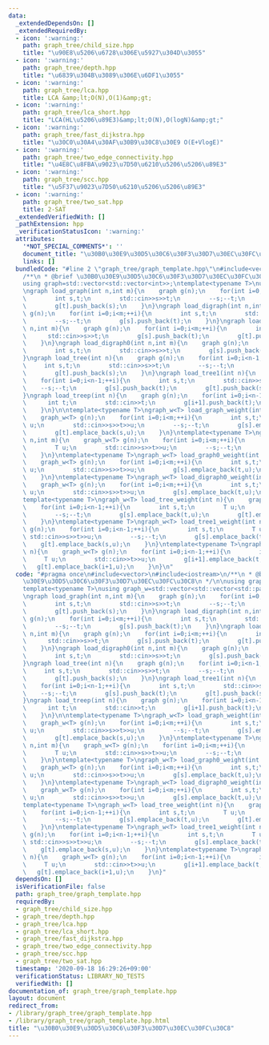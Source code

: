 ```yaml
---
data:
  _extendedDependsOn: []
  _extendedRequiredBy:
  - icon: ':warning:'
    path: graph_tree/child_size.hpp
    title: "\u90E8\u5206\u6728\u306E\u5927\u304D\u3055"
  - icon: ':warning:'
    path: graph_tree/depth.hpp
    title: "\u6839\u304B\u3089\u306E\u6DF1\u3055"
  - icon: ':warning:'
    path: graph_tree/lca.hpp
    title: LCA &amp;lt;O(N),O(1)&amp;gt;
  - icon: ':warning:'
    path: graph_tree/lca_short.hpp
    title: "LCA(HL\u5206\u89E3)&amp;lt;O(N),O(logN)&amp;gt;"
  - icon: ':warning:'
    path: graph_tree/fast_dijkstra.hpp
    title: "\u30C0\u30A4\u30AF\u30B9\u30C8\u30E9 O(E+VlogE)"
  - icon: ':warning:'
    path: graph_tree/two_edge_connectivity.hpp
    title: "\u4E8C\u8FBA\u9023\u7D50\u6210\u5206\u5206\u89E3"
  - icon: ':warning:'
    path: graph_tree/scc.hpp
    title: "\u5F37\u9023\u7D50\u6210\u5206\u5206\u89E3"
  - icon: ':warning:'
    path: graph_tree/two_sat.hpp
    title: 2-SAT
  _extendedVerifiedWith: []
  _pathExtension: hpp
  _verificationStatusIcon: ':warning:'
  attributes:
    '*NOT_SPECIAL_COMMENTS*': ''
    document_title: "\u30B0\u30E9\u30D5\u30C6\u30F3\u30D7\u30EC\u30FC\u30C8"
    links: []
  bundledCode: "#line 2 \"graph_tree/graph_template.hpp\"\n#include<vector>\n#include<iostream>\n\
    /**\n * @brief \u30B0\u30E9\u30D5\u30C6\u30F3\u30D7\u30EC\u30FC\u30C8\n */\n\n\
    using graph=std::vector<std::vector<int>>;\ntemplate<typename T>\nusing graph_w=std::vector<std::vector<std::pair<int,T>>;\n\
    \ngraph load_graph(int n,int m){\n    graph g(n);\n    for(int i=0;i<m;++i){\n\
    \        int s,t;\n        std::cin>>s>>t;\n        --s;--t;\n        g[s].push_back(t);\n\
    \        g[t].push_back(s);\n    }\n}\ngraph load_digraph(int n,int m){\n    graph\
    \ g(n);\n    for(int i=0;i<m;++i){\n        int s,t;\n        std::cin>>s>>t;\n\
    \        --s;--t;\n        g[s].push_back(t);\n    }\n}\ngraph load_graph0(int\
    \ n,int m){\n    graph g(n);\n    for(int i=0;i<m;++i){\n        int s,t;\n  \
    \      std::cin>>s>>t;\n        g[s].push_back(t);\n        g[t].push_back(s);\n\
    \    }\n}\ngraph load_digraph0(int n,int m){\n    graph g(n);\n    for(int i=0;i<m;++i){\n\
    \        int s,t;\n        std::cin>>s>>t;\n        g[s].push_back(t);\n    }\n\
    }\ngraph load_tree(int n){\n    graph g(n);\n    for(int i=0;i<n-1;++i){\n   \
    \     int s,t;\n        std::cin>>s>>t;\n        --s;--t;\n        g[s].push_back(t);\n\
    \        g[t].push_back(s);\n    }\n}\ngraph load_tree1(int n){\n    graph g(n);\n\
    \    for(int i=0;i<n-1;++i){\n        int s,t;\n        std::cin>>s>>t;\n    \
    \    --s;--t;\n        g[s].push_back(t);\n        g[t].push_back(s);\n    }\n\
    }\ngraph load_treep(int n){\n    graph g(n);\n    for(int i=0;i<n-1;++i){\n  \
    \      int t;\n        std::cin>>t;\n        g[i+1].push_back(t);\n        g[t].push_back(i+1);\n\
    \    }\n}\n\ntemplate<typename T>\ngraph_w<T> load_graph_weight(int n,int m){\n\
    \    graph_w<T> g(n);\n    for(int i=0;i<m;++i){\n        int s,t;\n        T\
    \ u;\n        std::cin>>s>>t>>u;\n        --s;--t;\n        g[s].emplace_back(t,u);\n\
    \        g[t].emplace_back(s,u);\n    }\n}\ntemplate<typename T>\ngraph_w<T> load_digraph_weight(int\
    \ n,int m){\n    graph_w<T> g(n);\n    for(int i=0;i<m;++i){\n        int s,t;\n\
    \        T u;\n        std::cin>>s>>t>>u;\n        --s;--t;\n        g[s].emplace_back(t,u);\n\
    \    }\n}\ntemplate<typename T>\ngraph_w<T> load_graph0_weight(int n,int m){\n\
    \    graph_w<T> g(n);\n    for(int i=0;i<m;++i){\n        int s,t;\n        T\
    \ u;\n        std::cin>>s>>t>>u;\n        g[s].emplace_back(t,u);\n        g[t].emplace_back(s,u);\n\
    \    }\n}\ntemplate<typename T>\ngraph_w<T> load_digraph0_weight(int n,int m){\n\
    \    graph_w<T> g(n);\n    for(int i=0;i<m;++i){\n        int s,t;\n        T\
    \ u;\n        std::cin>>s>>t>>u;\n        g[s].emplace_back(t,u);\n    }\n}\n\
    template<typename T>\ngraph_w<T> load_tree_weight(int n){\n    graph_w<T> g(n);\n\
    \    for(int i=0;i<n-1;++i){\n        int s,t;\n        T u;\n        std::cin>>s>>t>>u;\n\
    \        --s;--t;\n        g[s].emplace_back(t,u);\n        g[t].emplace_back(s,u);\n\
    \    }\n}\ntemplate<typename T>\ngraph_w<T> load_tree1_weight(int n){\n    graph_w<T>\
    \ g(n);\n    for(int i=0;i<n-1;++i){\n        int s,t;\n        T u;\n       \
    \ std::cin>>s>>t>>u;\n        --s;--t;\n        g[s].emplace_back(t,u);\n    \
    \    g[t].emplace_back(s,u);\n    }\n}\ntemplate<typename T>\ngraph_w<T> load_treep_weight(int\
    \ n){\n    graph_w<T> g(n);\n    for(int i=0;i<n-1;++i){\n        int t;\n   \
    \     T u;\n        std::cin>>t>>u;\n        g[i+1].emplace_back(t,u);\n     \
    \   g[t].emplace_back(i+1,u);\n    }\n}\n"
  code: "#pragma once\n#include<vector>\n#include<iostream>\n/**\n * @brief \u30B0\
    \u30E9\u30D5\u30C6\u30F3\u30D7\u30EC\u30FC\u30C8\n */\n\nusing graph=std::vector<std::vector<int>>;\n\
    template<typename T>\nusing graph_w=std::vector<std::vector<std::pair<int,T>>;\n\
    \ngraph load_graph(int n,int m){\n    graph g(n);\n    for(int i=0;i<m;++i){\n\
    \        int s,t;\n        std::cin>>s>>t;\n        --s;--t;\n        g[s].push_back(t);\n\
    \        g[t].push_back(s);\n    }\n}\ngraph load_digraph(int n,int m){\n    graph\
    \ g(n);\n    for(int i=0;i<m;++i){\n        int s,t;\n        std::cin>>s>>t;\n\
    \        --s;--t;\n        g[s].push_back(t);\n    }\n}\ngraph load_graph0(int\
    \ n,int m){\n    graph g(n);\n    for(int i=0;i<m;++i){\n        int s,t;\n  \
    \      std::cin>>s>>t;\n        g[s].push_back(t);\n        g[t].push_back(s);\n\
    \    }\n}\ngraph load_digraph0(int n,int m){\n    graph g(n);\n    for(int i=0;i<m;++i){\n\
    \        int s,t;\n        std::cin>>s>>t;\n        g[s].push_back(t);\n    }\n\
    }\ngraph load_tree(int n){\n    graph g(n);\n    for(int i=0;i<n-1;++i){\n   \
    \     int s,t;\n        std::cin>>s>>t;\n        --s;--t;\n        g[s].push_back(t);\n\
    \        g[t].push_back(s);\n    }\n}\ngraph load_tree1(int n){\n    graph g(n);\n\
    \    for(int i=0;i<n-1;++i){\n        int s,t;\n        std::cin>>s>>t;\n    \
    \    --s;--t;\n        g[s].push_back(t);\n        g[t].push_back(s);\n    }\n\
    }\ngraph load_treep(int n){\n    graph g(n);\n    for(int i=0;i<n-1;++i){\n  \
    \      int t;\n        std::cin>>t;\n        g[i+1].push_back(t);\n        g[t].push_back(i+1);\n\
    \    }\n}\n\ntemplate<typename T>\ngraph_w<T> load_graph_weight(int n,int m){\n\
    \    graph_w<T> g(n);\n    for(int i=0;i<m;++i){\n        int s,t;\n        T\
    \ u;\n        std::cin>>s>>t>>u;\n        --s;--t;\n        g[s].emplace_back(t,u);\n\
    \        g[t].emplace_back(s,u);\n    }\n}\ntemplate<typename T>\ngraph_w<T> load_digraph_weight(int\
    \ n,int m){\n    graph_w<T> g(n);\n    for(int i=0;i<m;++i){\n        int s,t;\n\
    \        T u;\n        std::cin>>s>>t>>u;\n        --s;--t;\n        g[s].emplace_back(t,u);\n\
    \    }\n}\ntemplate<typename T>\ngraph_w<T> load_graph0_weight(int n,int m){\n\
    \    graph_w<T> g(n);\n    for(int i=0;i<m;++i){\n        int s,t;\n        T\
    \ u;\n        std::cin>>s>>t>>u;\n        g[s].emplace_back(t,u);\n        g[t].emplace_back(s,u);\n\
    \    }\n}\ntemplate<typename T>\ngraph_w<T> load_digraph0_weight(int n,int m){\n\
    \    graph_w<T> g(n);\n    for(int i=0;i<m;++i){\n        int s,t;\n        T\
    \ u;\n        std::cin>>s>>t>>u;\n        g[s].emplace_back(t,u);\n    }\n}\n\
    template<typename T>\ngraph_w<T> load_tree_weight(int n){\n    graph_w<T> g(n);\n\
    \    for(int i=0;i<n-1;++i){\n        int s,t;\n        T u;\n        std::cin>>s>>t>>u;\n\
    \        --s;--t;\n        g[s].emplace_back(t,u);\n        g[t].emplace_back(s,u);\n\
    \    }\n}\ntemplate<typename T>\ngraph_w<T> load_tree1_weight(int n){\n    graph_w<T>\
    \ g(n);\n    for(int i=0;i<n-1;++i){\n        int s,t;\n        T u;\n       \
    \ std::cin>>s>>t>>u;\n        --s;--t;\n        g[s].emplace_back(t,u);\n    \
    \    g[t].emplace_back(s,u);\n    }\n}\ntemplate<typename T>\ngraph_w<T> load_treep_weight(int\
    \ n){\n    graph_w<T> g(n);\n    for(int i=0;i<n-1;++i){\n        int t;\n   \
    \     T u;\n        std::cin>>t>>u;\n        g[i+1].emplace_back(t,u);\n     \
    \   g[t].emplace_back(i+1,u);\n    }\n}"
  dependsOn: []
  isVerificationFile: false
  path: graph_tree/graph_template.hpp
  requiredBy:
  - graph_tree/child_size.hpp
  - graph_tree/depth.hpp
  - graph_tree/lca.hpp
  - graph_tree/lca_short.hpp
  - graph_tree/fast_dijkstra.hpp
  - graph_tree/two_edge_connectivity.hpp
  - graph_tree/scc.hpp
  - graph_tree/two_sat.hpp
  timestamp: '2020-09-18 16:29:26+09:00'
  verificationStatus: LIBRARY_NO_TESTS
  verifiedWith: []
documentation_of: graph_tree/graph_template.hpp
layout: document
redirect_from:
- /library/graph_tree/graph_template.hpp
- /library/graph_tree/graph_template.hpp.html
title: "\u30B0\u30E9\u30D5\u30C6\u30F3\u30D7\u30EC\u30FC\u30C8"
---
```

